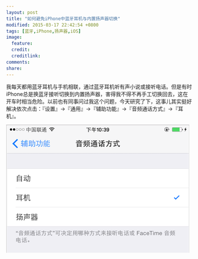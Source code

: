 ```yaml
---
layout: post
title: "如何避免iPhone中蓝牙耳机与内置扬声器切换"
modified: 2015-03-17 22:42:54 +0800
tags: [蓝牙,iPhone,扬声器,iOS]
image:
  feature: 
  credit: 
  creditlink: 
comments: 
share: 
---
```

我每天都用蓝牙耳机与手机相联，通过蓝牙耳机听有声小说或接听电话。但是有时iPhone总是换蓝牙接听切换到内置扬声器，害得我不得不再手工切换回去，这在开车时相当危险。以前也有同事问过我这个问题，今天研究了下，这事儿其实挺好解决依次点击：『设置』->『通用』->『辅助功能』->『音频通话方式』->『耳机』。

![耳机设置](/upload/images/bt_headphone.png)
